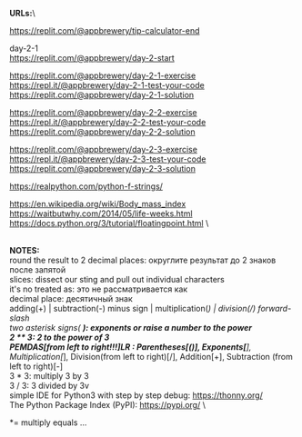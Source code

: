 **URLs:**\

https://replit.com/@appbrewery/tip-calculator-end


day-2-1 \
https://replit.com/@appbrewery/day-2-start

https://replit.com/@appbrewery/day-2-1-exercise \
https://repl.it/@appbrewery/day-2-1-test-your-code \
https://replit.com/@appbrewery/day-2-1-solution 


https://replit.com/@appbrewery/day-2-2-exercise \
https://repl.it/@appbrewery/day-2-2-test-your-code \
https://replit.com/@appbrewery/day-2-2-solution


https://replit.com/@appbrewery/day-2-3-exercise \
https://repl.it/@appbrewery/day-2-3-test-your-code \
https://replit.com/@appbrewery/day-2-3-solution

https://realpython.com/python-f-strings/


https://en.wikipedia.org/wiki/Body_mass_index \
https://waitbutwhy.com/2014/05/life-weeks.html \
https://docs.python.org/3/tutorial/floatingpoint.html \


\
**NOTES:**\
round the result to 2 decimal places: округлите результат до 2 знаков 
после запятой \
slices: dissect our sting and pull out individual characters \
it's no treated as: это не рассматривается как \
decimal place: десятичный знак \
adding(+) | subtraction(-) minus sign | multiplication(*) | division(/) 
forward-slash \
two asterisk signs( **): exponents or raise a number to the power \
2 ** 3: 2 to the power of 3 \
PEMDAS[from left to right!!!]LR : Parentheses[()], Exponents[**], 
Multiplication[*], Division(from left to right)[/], Addition[+], Subtraction
(from left to right)[-] \
3 * 3: multiply 3 by 3 \
3 / 3: 3 divided by 3v\
simple IDE for Python3 with step by step debug: https://thonny.org/ \
The Python Package Index (PyPI): https://pypi.org/ \

*= multiply equals ...


